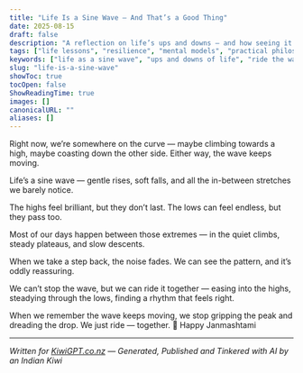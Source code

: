 ```yaml
---
title: "Life Is a Sine Wave — And That’s a Good Thing"
date: 2025-08-15
draft: false
description: "A reflection on life’s ups and downs — and how seeing it as a sine wave helps us ride them with more ease."
tags: ["life lessons", "resilience", "mental models", "practical philosophy", "Buddhist wisdom"]
keywords: ["life as a sine wave", "ups and downs of life", "ride the wave", "nz"]
slug: "life-is-a-sine-wave"
showToc: true
tocOpen: false
ShowReadingTime: true
images: []
canonicalURL: ""
aliases: []
---
```


Right now, we’re somewhere on the curve — maybe climbing towards a high, maybe coasting down the other side. Either way, the wave keeps moving.  

Life’s a sine wave — gentle rises, soft falls, and all the in-between stretches we barely notice.  

The highs feel brilliant, but they don’t last. The lows can feel endless, but they pass too.  

Most of our days happen between those extremes — in the quiet climbs, steady plateaus, and slow descents.  

When we take a step back, the noise fades. We can see the pattern, and it’s oddly reassuring.  

We can’t stop the wave, but we can ride it together — easing into the highs, steadying through the lows, finding a rhythm that feels right.  

When we remember the wave keeps moving, we stop gripping the peak and dreading the drop. We just ride — together. 🙏 Happy Janmashtami  

---

*Written for [KiwiGPT.co.nz](https://kiwigpt.co.nz) — Generated, Published and Tinkered with AI by an Indian Kiwi*